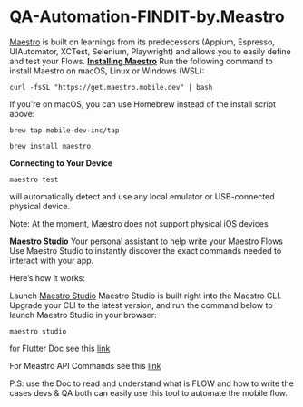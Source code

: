 # QA-Automation-FINDIT-by.Meastro
[Maestro](https://maestro.mobile.dev/) is built on learnings from its predecessors (Appium, Espresso, UIAutomator, XCTest, Selenium, Playwright) and allows you to easily define and test your Flows.
**[Installing Maestro](https://maestro.mobile.dev/getting-started/installing-maestro)**
Run the following command to install Maestro on macOS, Linux or Windows (WSL):

`curl -fsSL "https://get.maestro.mobile.dev" | bash`

If you're on macOS, you can use Homebrew instead of the install script above:


`brew tap mobile-dev-inc/tap`


`brew install maestro`

**Connecting to Your Device**

`maestro test`

will automatically detect and use any local emulator or USB-connected physical device.

Note: At the moment, Maestro does not support physical iOS devices

**Maestro Studio**
Your personal assistant to help write your Maestro Flows
Use Maestro Studio to instantly discover the exact commands needed to interact with your app.

Here’s how it works:

Launch [Maestro Studio](https://maestro.mobile.dev/getting-started/maestro-studio)
Maestro Studio is built right into the Maestro CLI. Upgrade your CLI to the latest version, and run the command below to launch Maestro Studio in your browser:


`maestro studio`

for Flutter Doc see this [link](https://maestro.mobile.dev/platform-support/flutter)

For Meastro API Commands see this [link](https://maestro.mobile.dev/api-reference/commands)

P.S: use the Doc to read and understand what is FLOW and how to write the cases
    devs & QA both can easily use this tool to automate the mobile flow.